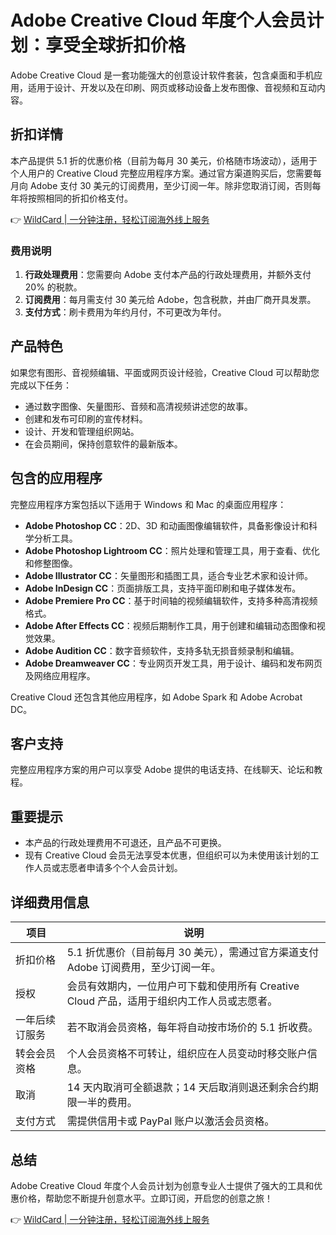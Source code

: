 # Adobe Creative Cloud 年度个人会员计划：享受全球折扣价格

Adobe Creative Cloud 是一套功能强大的创意设计软件套装，包含桌面和手机应用，适用于设计、开发以及在印刷、网页或移动设备上发布图像、音视频和互动内容。

## 折扣详情

本产品提供 5.1 折的优惠价格（目前为每月 30 美元，价格随市场波动），适用于个人用户的 Creative Cloud 完整应用程序方案。通过官方渠道购买后，您需要每月向 Adobe 支付 30 美元的订阅费用，至少订阅一年。除非您取消订阅，否则每年将按照相同的折扣价格支付。

👉 [WildCard | 一分钟注册，轻松订阅海外线上服务](https://bbtdd.com/WildCard)

### 费用说明

1. **行政处理费用**：您需要向 Adobe 支付本产品的行政处理费用，并额外支付 20% 的税款。
2. **订阅费用**：每月需支付 30 美元给 Adobe，包含税款，并由厂商开具发票。
3. **支付方式**：刷卡费用为年约月付，不可更改为年付。

## 产品特色

如果您有图形、音视频编辑、平面或网页设计经验，Creative Cloud 可以帮助您完成以下任务：

- 通过数字图像、矢量图形、音频和高清视频讲述您的故事。
- 创建和发布可印刷的宣传材料。
- 设计、开发和管理组织网站。
- 在会员期间，保持创意软件的最新版本。

## 包含的应用程序

完整应用程序方案包括以下适用于 Windows 和 Mac 的桌面应用程序：

- **Adobe Photoshop CC**：2D、3D 和动画图像编辑软件，具备影像设计和科学分析工具。
- **Adobe Photoshop Lightroom CC**：照片处理和管理工具，用于查看、优化和修整图像。
- **Adobe Illustrator CC**：矢量图形和插图工具，适合专业艺术家和设计师。
- **Adobe InDesign CC**：页面排版工具，支持平面印刷和电子媒体发布。
- **Adobe Premiere Pro CC**：基于时间轴的视频编辑软件，支持多种高清视频格式。
- **Adobe After Effects CC**：视频后期制作工具，用于创建和编辑动态图像和视觉效果。
- **Adobe Audition CC**：数字音频软件，支持多轨无损音频录制和编辑。
- **Adobe Dreamweaver CC**：专业网页开发工具，用于设计、编码和发布网页及网络应用程序。

Creative Cloud 还包含其他应用程序，如 Adobe Spark 和 Adobe Acrobat DC。

## 客户支持

完整应用程序方案的用户可以享受 Adobe 提供的电话支持、在线聊天、论坛和教程。

## 重要提示

- 本产品的行政处理费用不可退还，且产品不可更换。
- 现有 Creative Cloud 会员无法享受本优惠，但组织可以为未使用该计划的工作人员或志愿者申请多个个人会员计划。

## 详细费用信息

| 项目            | 说明                                                                                     |
|-----------------|------------------------------------------------------------------------------------------|
| 折扣价格        | 5.1 折优惠价（目前每月 30 美元），需通过官方渠道支付 Adobe 订阅费用，至少订阅一年。       |
| 授权            | 会员有效期内，一位用户可下载和使用所有 Creative Cloud 产品，适用于组织内工作人员或志愿者。 |
| 一年后续订服务  | 若不取消会员资格，每年将自动按市场价的 5.1 折收费。                                       |
| 转会会员资格    | 个人会员资格不可转让，组织应在人员变动时移交账户信息。                                     |
| 取消            | 14 天内取消可全额退款；14 天后取消则退还剩余合约期限一半的费用。                          |
| 支付方式        | 需提供信用卡或 PayPal 账户以激活会员资格。                                                |

## 总结

Adobe Creative Cloud 年度个人会员计划为创意专业人士提供了强大的工具和优惠价格，帮助您不断提升创意水平。立即订阅，开启您的创意之旅！

👉 [WildCard | 一分钟注册，轻松订阅海外线上服务](https://bbtdd.com/WildCard)